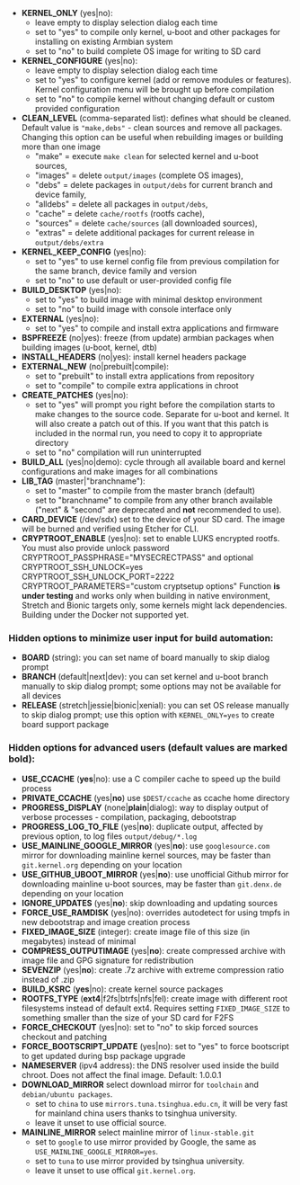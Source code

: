- **KERNEL_ONLY** (yes&#124;no):
    - leave empty to display selection dialog each time
    - set to "yes" to compile only kernel, u-boot and other packages for installing on existing Armbian system
    - set to "no" to build complete OS image for writing to SD card
- **KERNEL_CONFIGURE** (yes&#124;no):
    - leave empty to display selection dialog each time
    - set to "yes" to configure kernel (add or remove modules or features). Kernel configuration menu will be brought up before compilation
    - set to "no" to compile kernel without changing default or custom provided configuration
- **CLEAN_LEVEL** (comma-separated list): defines what should be cleaned. Default value is `"make,debs"` - clean sources and remove all packages. Changing this option can be useful when rebuilding images or building more than one image
    - "make" = execute `make clean` for selected kernel and u-boot sources,
	- "images" = delete `output/images` (complete OS images),
	- "debs" = delete packages in `output/debs` for current branch and device family,
	- "alldebs" = delete all packages in `output/debs`,
	- "cache" = delete `cache/rootfs` (rootfs cache),
	- "sources" = delete `cache/sources` (all downloaded sources),
	- "extras" = delete additional packages for current release in `output/debs/extra`
- **KERNEL\_KEEP\_CONFIG** (yes&#124;no):
    - set to "yes" to use kernel config file from previous compilation for the same branch, device family and version
    - set to "no" to use default or user-provided config file
- **BUILD_DESKTOP** (yes&#124;no):
    - set to "yes" to build image with minimal desktop environment
    - set to "no" to build image with console interface only
- **EXTERNAL** (yes&#124;no):
    - set to "yes" to compile and install extra applications and firmware
- **BSPFREEZE** (no&#124;yes): freeze (from update) armbian packages when building images (u-boot, kernel, dtb)
- **INSTALL_HEADERS** (no&#124;yes): install kernel headers package
- **EXTERNAL_NEW** (no&#124;prebuilt&#124;compile):
	- set to "prebuilt" to install extra applications from repository
	- set to "compile" to compile extra applications in chroot
- **CREATE_PATCHES** (yes&#124;no):
	- set to "yes" will prompt you right before the compilation starts to make changes to the source code. Separate for u-boot and kernel. It will also create a patch out of this. If you want that this patch is included in the normal run, you need to copy it to appropriate directory
	- set to "no" compilation will run uninterrupted
- **BUILD_ALL** (yes&#124;no&#124;demo): cycle through all available board and kernel configurations and make images for all combinations
- **LIB_TAG** (master&#124;"branchname"):
	- set to "master" to compile from the master branch (default)
	- set to "branchname" to compile from any other branch available ("next" & "second" are deprecated and **not** recommended to use).
- **CARD_DEVICE** (/dev/sdx) set to the device of your SD card. The image will be burned and verified using Etcher for CLI.
- **CRYPTROOT_ENABLE** (yes&#124;no): set to enable LUKS encrypted rootfs. You must also provide unlock password CRYPTROOT_PASSPHRASE="MYSECRECTPASS" and optional CRYPTROOT_SSH_UNLOCK=yes CRYPTROOT_SSH_UNLOCK_PORT=2222 CRYPTROOT_PARAMETERS="custom cryptsetup options" Function **is under testing** and works only when building in native environment, Stretch and Bionic targets only, some kernels might lack dependencies. Building under the Docker not supported yet.
	

### Hidden options to minimize user input for build automation:
- **BOARD** (string): you can set name of board manually to skip dialog prompt
- **BRANCH** (default&#124;next&#124;dev): you can set kernel and u-boot branch manually to skip dialog prompt; some options may not be available for all devices
- **RELEASE** (stretch&#124;jessie&#124;bionic&#124;xenial): you can set OS release manually to skip dialog prompt; use this option with `KERNEL_ONLY=yes` to create board support package

### Hidden options for advanced users (default values are marked **bold**):
- **USE_CCACHE** (**yes**&#124;no): use a C compiler cache to speed up the build process
- **PRIVATE_CCACHE** (yes&#124;**no**) use `$DEST/ccache` as ccache home directory
- **PROGRESS_DISPLAY** (none&#124;**plain**&#124;dialog): way to display output of verbose processes - compilation, packaging, debootstrap
- **PROGRESS_LOG_TO_FILE** (yes&#124;**no**): duplicate output, affected by previous option, to log files `output/debug/*.log`
- **USE_MAINLINE_GOOGLE_MIRROR** (yes&#124;**no**): use `googlesource.com` mirror for downloading mainline kernel sources, may be faster than `git.kernel.org` depending on your location
- **USE_GITHUB_UBOOT_MIRROR** (yes&#124;**no**): use unofficial Github mirror for downloading mainline u-boot sources, may be faster than `git.denx.de` depending on your location
- **IGNORE_UPDATES** (yes&#124;**no**): skip downloading and updating sources
- **FORCE_USE_RAMDISK** (yes&#124;no): overrides autodetect for using tmpfs in new debootstrap and image creation process
- **FIXED_IMAGE_SIZE** (integer): create image file of this size (in megabytes) instead of minimal
- **COMPRESS_OUTPUTIMAGE** (yes&#124;**no**): create compressed archive with image file and GPG signature for redistribution
- **SEVENZIP** (yes&#124;**no**): create .7z archive with extreme compression ratio instead of .zip
- **BUILD_KSRC** (**yes**&#124;no): create kernel source packages 
- **ROOTFS_TYPE** (**ext4**&#124;f2fs&#124;btrfs&#124;nfs&#124;fel): create image with different root filesystems instead of default ext4. Requires setting `FIXED_IMAGE_SIZE` to something smaller than the size of your SD card for F2FS
- **FORCE_CHECKOUT** (yes&#124;no): set to "no" to skip forced sources checkout and patching
- **FORCE_BOOTSCRIPT_UPDATE** (yes&#124;no): set to "yes" to force bootscript to get updated during bsp package upgrade
- **NAMESERVER** (ipv4 address): the DNS resolver used inside the build chroot. Does not affect the final image. Default: 1.0.0.1
- **DOWNLOAD_MIRROR** select download mirror for `toolchain` and `debian/ubuntu packages`.
	- set to `china` to use `mirrors.tuna.tsinghua.edu.cn`, it will be very fast for mainland china users thanks to tsinghua university.
	- leave it unset to use official source.
- **MAINLINE_MIRROR** select mainline mirror of `linux-stable.git`
	- set to `google` to use mirror provided by Google, the same as `USE_MAINLINE_GOOGLE_MIRROR=yes`.
	- set to `tuna` to use mirror provided by tsinghua university.
	- leave it unset to use offical `git.kernel.org`.
